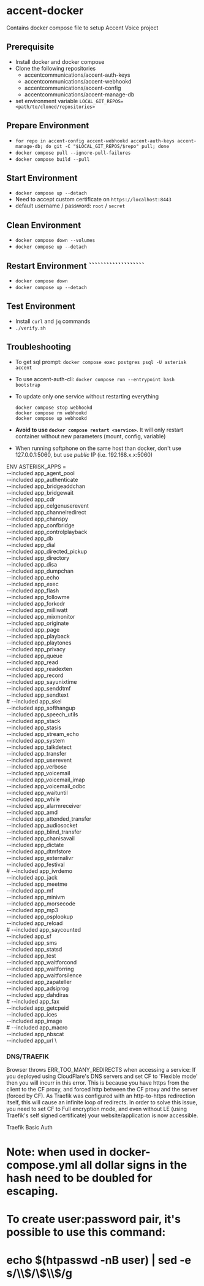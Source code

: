# accent-docker

Contains docker compose file to setup Accent Voice project

## Prerequisite

* Install docker and docker compose
* Clone the following repositories
    * accentcommunications/accent-auth-keys
    * accentcommunications/accent-webhookd
    * accentcommunications/accent-config
    * accentcommunications/accent-manage-db
* set environment variable `LOCAL_GIT_REPOS=<path/to/cloned/repositories>`

## Prepare Environment

* `for repo in accent-config accent-webhookd accent-auth-keys accent-manage-db; do git -C "$LOCAL_GIT_REPOS/$repo" pull; done`
* `docker compose pull --ignore-pull-failures`
* `docker compose build --pull`

## Start Environment

* `docker compose up --detach`
* Need to accept custom certificate on `https://localhost:8443`
* default username / password: `root` / `secret`

## Clean Environment

* `docker compose down --volumes`
* `docker compose up --detach`

## Restart Environment  ```````````````````

* `docker compose down`
* `docker compose up --detach`

## Test Environment

* Install `curl` and `jq` commands
* `./verify.sh`

## Troubleshooting

* To get sql prompt: `docker compose exec postgres psql -U asterisk accent`
* To use accent-auth-cli: `docker compose run --entrypoint bash bootstrap`
* To update only one service without restarting everything

  ```
  docker compose stop webhookd
  docker compose rm webhookd
  docker compose up webhookd
  ```

* **Avoid to use `docker compose restart <service>`**. It will only restart container without new
  parameters (mount, config, variable)

* When running softphone on the same host than docker, don't use 127.0.0.1:5060, but use *public* IP
  (i.e. 192.168.x.x:5060)


ENV ASTERISK_APPS = \
    --included app_agent_pool \
    --included app_authenticate \
    --included app_bridgeaddchan \
    --included app_bridgewait \
    --included app_cdr \
    --included app_celgenuserevent \
    --included app_channelredirect \
    --included app_chanspy \
    --included app_confbridge \
    --included app_controlplayback \
    --included app_db \
    --included app_dial \
    --included app_directed_pickup \
    --included app_directory \
    --included app_disa \
    --included app_dumpchan \
    --included app_echo \
    --included app_exec \
    --included app_flash \
    --included app_followme \
    --included app_forkcdr \
    --included app_milliwatt \
    --included app_mixmonitor \
    --included app_originate \
    --included app_page \
    --included app_playback \
    --included app_playtones \
    --included app_privacy \
    --included app_queue \
    --included app_read \
    --included app_readexten \
    --included app_record \
    --included app_sayunixtime \
    --included app_senddtmf \
    --included app_sendtext \
    # --included app_skel \
    --included app_softhangup \
    --included app_speech_utils \
    --included app_stack \
    --included app_stasis \
    --included app_stream_echo \
    --included app_system \
    --included app_talkdetect \
    --included app_transfer \
    --included app_userevent \
    --included app_verbose \
    --included app_voicemail \
    --included app_voicemail_imap \
    --included app_voicemail_odbc \
    --included app_waituntil \
    --included app_while \
    --included app_alarmreceiver \
    --included app_amd \
    --included app_attended_transfer \
    --included app_audiosocket \
    --included app_blind_transfer \
    --included app_chanisavail \
    --included app_dictate \
    --included app_dtmfstore \
    --included app_externalivr \
    --included app_festival \
    # --included app_ivrdemo \
    --included app_jack \
    --included app_meetme \
    --included app_mf \
    --included app_minivm \
    --included app_morsecode \
    --included app_mp3 \
    --included app_osplookup \
    --included app_reload \
    # --included app_saycounted \
    --included app_sf \
    --included app_sms \
    --included app_statsd \
    --included app_test \
    --included app_waitforcond \
    --included app_waitforring \
    --included app_waitforsilence \
    --included app_zapateller \
    --included app_adsiprog \
    --included app_dahdiras \
    # --included app_fax \
    --included app_getcpeid \
    --included app_ices \
    --included app_image \
    # --included app_macro \
    --included app_nbscat \
    --included app_url \



### DNS/TRAEFIK ###
Browser throws ERR_TOO_MANY_REDIRECTS when accessing a service: If you deployed using CloudFlare's DNS servers and set CF to 'Flexible mode' then you will incurr in this error. This is because you have https from the client to the CF proxy, and forced http between the CF proxy and the server (forced by CF). As Traefik was configured with an http-to-https redirection itself, this will cause an infinite loop of redirects. In order to solve this issue, you need to set CF to Full encryption mode, and even without LE (using Traefik's self signed certificate) your website/application is now accessible.

Traefik Basic Auth

# Note: when used in docker-compose.yml all dollar signs in the hash need to be doubled for escaping.
# To create user:password pair, it's possible to use this command:
# echo $(htpasswd -nB user) | sed -e s/\\$/\\$\\$/g